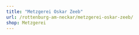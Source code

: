 ```yaml
---
title: "Metzgerei Oskar Zeeb"
url: /rottenburg-am-neckar/metzgerei-oskar-zeeb/
shop: Metzgerei
---
```

